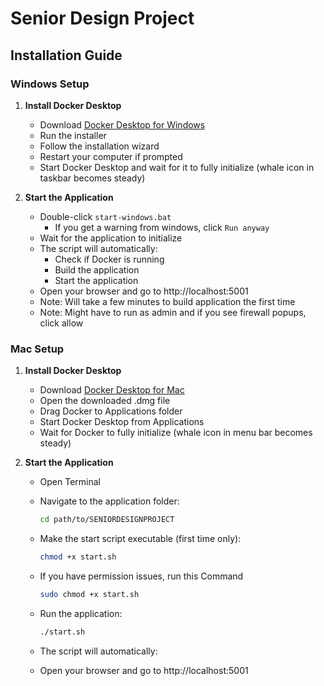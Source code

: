# Senior Design Project

## Installation Guide

### Windows Setup

1. **Install Docker Desktop**
   - Download [Docker Desktop for Windows](https://www.docker.com/products/docker-desktop/)
   - Run the installer
   - Follow the installation wizard
   - Restart your computer if prompted
   - Start Docker Desktop and wait for it to fully initialize (whale icon in taskbar becomes steady)



2. **Start the Application**
   - Double-click `start-windows.bat`
      - If you get a warning from windows, click `Run anyway`
   - Wait for the application to initialize
   - The script will automatically:
     - Check if Docker is running
     - Build the application
     - Start the application
   - Open your browser and go to http://localhost:5001
   - Note: Will take a few minutes to build application the first time
   - Note: Might have to run as admin and if you see firewall popups, click allow

### Mac Setup

1. **Install Docker Desktop**
   - Download [Docker Desktop for Mac](https://www.docker.com/products/docker-desktop/)
   - Open the downloaded .dmg file
   - Drag Docker to Applications folder
   - Start Docker Desktop from Applications
   - Wait for Docker to fully initialize (whale icon in menu bar becomes steady)

2. **Start the Application**
   - Open Terminal
   - Navigate to the application folder:
     ```zsh
     cd path/to/SENIORDESIGNPROJECT
     ```
   - Make the start script executable (first time only):
     ```zsh
     chmod +x start.sh
     ```
   - If you have permission issues, run this Command
      ```zsh
     sudo chmod +x start.sh
     ```
   - Run the application:
     ```zsh
     ./start.sh
     ```

   - The script will automatically:
   - Open your browser and go to http://localhost:5001

